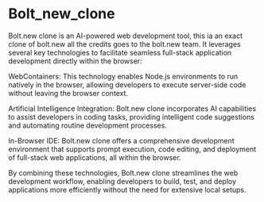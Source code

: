 # Bolt_new_clone

Bolt.new clone is an AI-powered web development tool, this ia an exact clone of bolt.new all the credits goes to the bolt.new team. It leverages several key technologies to facilitate seamless full-stack application development directly within the browser:

WebContainers: This technology enables Node.js environments to run natively in the browser, allowing developers to execute server-side code without leaving the browser context.

Artificial Intelligence Integration: Bolt.new clone incorporates AI capabilities to assist developers in coding tasks, providing intelligent code suggestions and automating routine development processes. 

In-Browser IDE: Bolt.new clone offers a comprehensive development environment that supports prompt execution, code editing, and deployment of full-stack web applications, all within the browser. 

By combining these technologies, Bolt.new clone streamlines the web development workflow, enabling developers to build, test, and deploy applications more efficiently without the need for extensive local setups.